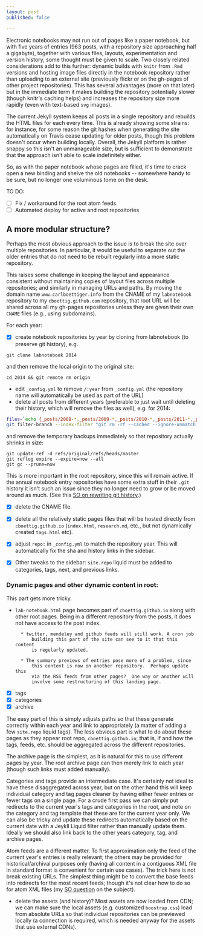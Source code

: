 ```yaml
---
layout: post
published: false

---
```


Electronic notebooks may not run out of pages like a paper notebook,
but with five years of entries (963 posts, with a repository size
approaching half a gigabyte), together with various files, layouts,
experimentation and version history, some thought must be given to scale.
Two closely related considerations add to this further: dynamic builds
with `knitr` from `.Rmd` versions and hosting image files directly
in the notebook repository rather than uploading to an external site
(previously flickr or on the gh-pages of other project repositories).
This has several advantages (more on that later) but in the immediate
term it makes building the repository potentially slower (though knitr's
caching helps) and increases the repository size more rapidly (even with
text-based `svg` images).

The current Jekyll system keeps all posts in a single repository and
rebuilds the HTML files for each every time.  This is already showing some
strains: for instance, for some reason the git hashes when generating
the site automatically on Travis cease updating for older posts, though
this problem doesn't occur when building locally.  Overall, the Jekyll
platform is rather snappy so this isn't an unmanageable size, but is 
sufficient to demonstrate that the approach isn't able to scale indefinitely either.

So, as with the paper notebook whose pages are filled, it's time to crack
open a new binding and shelve the old notebooks -- somewhere handy to be
sure, but no longer one voluminous tome on the desk. 

TO DO:

- [ ] Fix / workaround for the root atom feeds.
- [ ] Automated deploy for active and root repositories

<!--
Repo files are 21Mb (zipped).
Most of this is in `assets/files` (31 MB, mostly large pdfs including pubs), though `_posts` is 14 Mb.
The `.git` directory on `master` branch, by comparison, is 237 Mb. 
-->


## A more modular structure?

Perhaps the most obvious approach to the issue is to break the site over multiple repositories. 
In particular, it would be useful to separate out the older entries that do not need to be rebuilt
regularly into a more static repository. 

This raises some challenge in keeping the layout and appearance consistent without maintaining
copies of layout files across multiple repositories; and similarly in managing URLs and paths. 
By moving the domain name `www.carlboettiger.info` from the CNAME of my `labnotebook` repository
to my `cboettig.github.com` repository, that root URL will be shared across all my gh-pages repositories
unless they are given their own `CNAME` files (e.g., using subdomains). 

For each year:

- [x] create notebook repositories by year by cloning from labnotebook (to preserve git history), e.g.

```
git clone labnotebook 2014
```
and then remove the local origin to the original site:

```
cd 2014 && git remote rm origin
```

- edit `_config.yml` to remove `/:year` from `_config.yml` (the repository name will automatically be used as part of the URL)
- delete all posts from different years (preferable to just wait until deleting their history, which will remove the files as well), e.g. for 2014:

```bash
files=`echo {_posts/2008-*,_posts/2009-*,_posts/2010-*,_posts/2011-*,_posts/2012-*,_posts/2013-*}`
git filter-branch --index-filter "git rm -rf --cached --ignore-unmatch $files" HEAD
```

and remove the temporary backups immediately so that repository actually shrinks in size:

```
git update-ref -d refs/original/refs/heads/master
git reflog expire --expire=now --all
git gc --prune=now
```

This is more important in the root repository, since this will remain
active. If the annual notebook entry repositories have some extra stuff
in their `.git` history it isn't such an issue since they no longer
need to grow or be moved around as much.  (See this [SO on rewriting
git history](http://stackoverflow.com/questions/2100907).)


- [x] delete the CNAME file.
- [x] delete all the relatively static pages files that will be hosted directly from `cboettig.github.io` (`index.html`, `research.md`, etc., but not dynamically created `tags.html` etc).  
- [x]  adjust `repo:` in `_config.yml` to match the repository year. This will automatically fix the sha and history links in the sidebar.
- [x] Other tweaks to the sidebar: `site.repo` liquid must be added to categories, tags, next, and previous links. 


### Dynamic pages and other dynamic content in root: ###

This part gets more tricky. 

- `lab-notebook.html` page becomes part of `cboettig.github.io` along
with other root pages.  Being in a different repository from the posts,
it does not have access to the post index.

		* twitter, mendeley and github feeds will still work. A cron job
			building this part of the site can see to it that this content
			is regularly updated.

		* The summary previews of entries pose more of a problem, since
			this content is now on another repository.  Perhaps update this
			via the RSS feeds from other pages?  One way or another will
			involve some restructuring of this landing page.

- [x] tags
- [x] categories
- [x] archive

The easy part of this is simply adjusts paths so that these generate
correctly within each year and link to appropriately (a matter of adding a
few `site.repo` liquid tags). The less obvious part is what to do about
these pages as they appear root repo, `cboettig.github.io`; that is, if
and how the tags, feeds, etc. should be aggregated across the different
repositories.

The archive page is the simplest, as it is natural for this to use
different pages by year. The root archive page can then merely link to
each year (though such links must added manually).

Categories and tags provide an intermediate case.  It's certainly not ideal
to have these disaggregated across year, but on the other hand this will
keep individual category and tag pages cleaner by having either fewer entries 
or fewer tags on a single page. For a crude first pass we can simply put redirects
to the current year's tags and categories in the root, and note on the category
and tag template that these are for the current year only. We can also be tricky and
update these redirects automatically based on the current date with a Jeykll
Liquid filter rather than manually update them.  Ideally we should
also link back to the other years category, tag, and archive pages.

Atom feeds are a different matter. To first approximation only the feed of
the current year's entries is really relevant; the others may be provided
for historical/archival purposes only (having all content in a contiguous 
XML file in standard format is convenient for certain use cases).  The trick
here is not break existing URLs.  The simplest thing might be to convert the base
feeds into redirects for the most recent feeds; though it's not clear how to 
do so for atom XML files (my [SO question](http://stackoverflow.com/questions/27736953)
on the subject). 



- delete the assets (and history)? Most assets are now loaded from CDN; we
	can make sure the local assets (e.g. customized `boostrap.css`) load from
	absolute URLs so that individual repositories can be previewed locally
	(a connection is required, which is needed anyway for the assets that
	use external CDNs).


